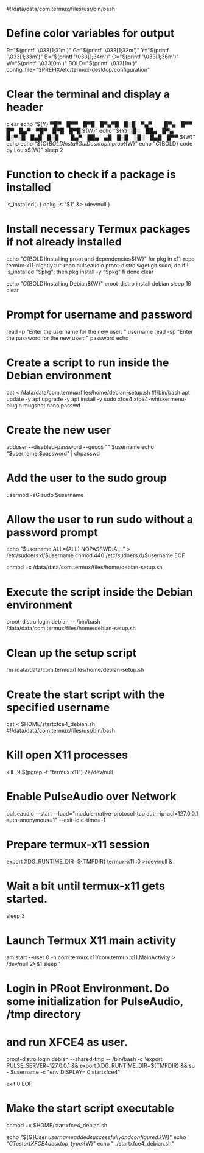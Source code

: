 #!/data/data/com.termux/files/usr/bin/bash

# Define color variables for output
R="$(printf '\033[1;31m')"                           
G="$(printf '\033[1;32m')"
Y="$(printf '\033[1;33m')"
B="$(printf '\033[1;34m')"
C="$(printf '\033[1;36m')"                                       
W="$(printf '\033[0m')"
BOLD="$(printf '\033[1m')"
config_file="$PREFIX/etc/termux-desktop/configuration"

# Clear the terminal and display a header
clear
echo "${Y} ▀█▀ █▀▀ █▀█ █▀▄▀█ █░█ ▀▄▀   █▀▄ █▀▀ █▀ █▄▀ ▀█▀ █▀█ █▀█ ${W}"
echo "${Y} ░█░ ██▄ █▀▄ █░▀░█ █▄█ █░█   █▄▀ ██▄ ▄█ █░█ ░█░ █▄█ █▀▀ ${W}"
echo
echo "${C}${BOLD} Install Gui Desktop In proot${W}"
echo "${C}${BOLD} code by Louis${W}"
sleep 2

# Function to check if a package is installed
is_installed() {
    dpkg -s "$1" &> /dev/null
}

# Install necessary Termux packages if not already installed
echo "${C}${BOLD}Installing proot and dependencies${W}"
for pkg in x11-repo termux-x11-nightly tur-repo pulseaudio proot-distro wget git sudo; do
    if ! is_installed "$pkg"; then
        pkg install -y "$pkg"
    fi
done
clear

echo "${C}${BOLD}Installing Debian${W}"
proot-distro install debian
sleep 16
clear

# Prompt for username and password
read -p "Enter the username for the new user: " username
read -sp "Enter the password for the new user: " password
echo

# Create a script to run inside the Debian environment
cat <<EOF > /data/data/com.termux/files/home/debian-setup.sh
#!/bin/bash
apt update -y
apt upgrade -y
apt install -y sudo xfce4 xfce4-whiskermenu-plugin mugshot nano passwd

# Create the new user
adduser --disabled-password --gecos "" $username
echo "$username:$password" | chpasswd

# Add the user to the sudo group
usermod -aG sudo $username

# Allow the user to run sudo without a password prompt
echo "$username ALL=(ALL) NOPASSWD:ALL" > /etc/sudoers.d/$username
chmod 440 /etc/sudoers.d/$username
EOF

chmod +x /data/data/com.termux/files/home/debian-setup.sh

# Execute the script inside the Debian environment
proot-distro login debian -- /bin/bash /data/data/com.termux/files/home/debian-setup.sh

# Clean up the setup script
rm /data/data/com.termux/files/home/debian-setup.sh

# Create the start script with the specified username
cat <<EOF > $HOME/startxfce4_debian.sh
#!/data/data/com.termux/files/usr/bin/bash

# Kill open X11 processes
kill -9 \$(pgrep -f "termux.x11") 2>/dev/null

# Enable PulseAudio over Network
pulseaudio --start --load="module-native-protocol-tcp auth-ip-acl=127.0.0.1 auth-anonymous=1" --exit-idle-time=-1

# Prepare termux-x11 session
export XDG_RUNTIME_DIR=\${TMPDIR}
termux-x11 :0 >/dev/null &

# Wait a bit until termux-x11 gets started.
sleep 3

# Launch Termux X11 main activity
am start --user 0 -n com.termux.x11/com.termux.x11.MainActivity > /dev/null 2>&1
sleep 1

# Login in PRoot Environment. Do some initialization for PulseAudio, /tmp directory
# and run XFCE4 as user.
proot-distro login debian --shared-tmp -- /bin/bash -c  'export PULSE_SERVER=127.0.0.1 && export XDG_RUNTIME_DIR=\${TMPDIR} && su - $username -c "env DISPLAY=:0 startxfce4"'

exit 0
EOF

# Make the start script executable
chmod +x $HOME/startxfce4_debian.sh

echo "${G}User $username added successfully and configured.${W}"
echo "${C}To start XFCE4 desktop, type:${W}"
echo "  ./startxfce4_debian.sh"